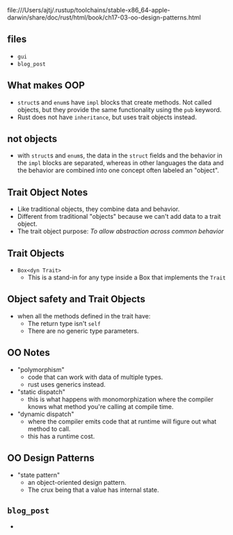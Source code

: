 file:///Users/ajtj/.rustup/toolchains/stable-x86_64-apple-darwin/share/doc/rust/html/book/ch17-03-oo-design-patterns.html

## files
- `gui`
- `blog_post`

## What makes OOP
- `struct`s and `enum`s have `impl` blocks that create methods. Not called objects, but they provide the same functionality using the `pub` keyword.
- Rust does not have `inheritance`, but uses trait objects instead.

## not objects
- with `struct`s and `enum`s, the data in the `struct` fields and the behavior in the `impl` blocks are separated, whereas in other languages the data and the behavior are combined into one concept often labeled an "object".

## Trait Object Notes
- Like traditional objects, they combine data and behavior.
- Different from traditional "objects" because we can't add data to a trait object.
- The trait object purpose: *To allow abstraction across common behavior*

## Trait Objects
- `Box<dyn Trait>`
  - This is a stand-in for any type inside a Box that implements the `Trait`

## Object safety and Trait Objects
- when all the methods defined in the trait have:
  - The return type isn't `self`
  - There are no generic type parameters.

## OO Notes
- "polymorphism"
  - code that can work with data of multiple types.
  - rust uses generics instead.
- "static dispatch"
  - this is what happens with monomorphization where the compiler knows what method you're calling at compile time.
- "dynamic dispatch"
  - where the compiler emits code that at runtime will figure out what method to call.
  - this has a runtime cost.

## OO Design Patterns
- "state pattern"
  - an object-oriented design pattern.
  - The crux being that a value has internal state.

## `blog_post`
- 